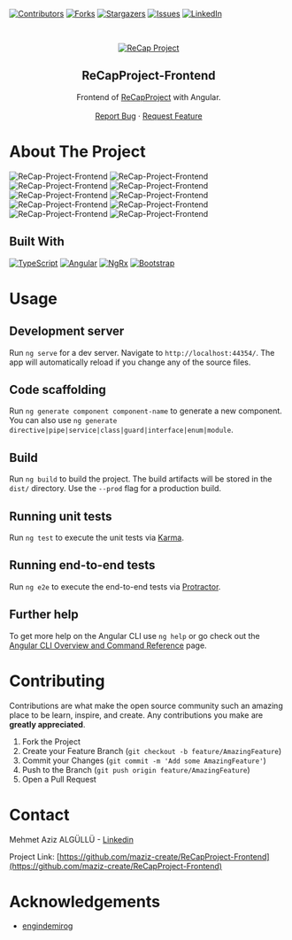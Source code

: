 [![Contributors][contributors-shield]][contributors-url]
[![Forks][forks-shield]][forks-url]
[![Stargazers][stars-shield]][stars-url]
[![Issues][issues-shield]][issues-url]
[![LinkedIn][linkedin-shield]][linkedin-url]

<br />
<p align="center">
  <a href="https://github.com/maziz-create/ReCapProject-Frontend">
    <img src="https://user-images.githubusercontent.com/53148314/110218503-2f2ef700-7ecb-11eb-9753-6f760c72511e.png" alt="ReCap Project">
  </a>
  <h2 align="center">ReCapProject-Frontend</h2>
  <p align="center">
    Frontend of <a href="https://github.com/maziz-create/ReCapProject">ReCapProject</a> with Angular.
    <br />
    <br />
    <a href="https://github.com/maziz-create/ReCapProject-Frontend/issues">Report Bug</a>
    ·
    <a href="https://github.com/maziz-create/ReCapProject-Frontend/issues">Request Feature</a>
  </p>
</p>

# About The Project

![ReCap-Project-Frontend](https://i.imgur.com/YGOP4nY_d.webp?maxwidth=1520&fidelity=grand)
![ReCap-Project-Frontend](https://i.imgur.com/FLRIVWN_d.webp?maxwidth=1520&fidelity=grand)
![ReCap-Project-Frontend](https://i.imgur.com/csOG1Wp_d.webp?maxwidth=1520&fidelity=grand)
![ReCap-Project-Frontend](https://i.imgur.com/IxNEwRT_d.webp?maxwidth=1520&fidelity=grand)
![ReCap-Project-Frontend](https://i.imgur.com/QEmiQlY_d.webp?maxwidth=1520&fidelity=grand)
![ReCap-Project-Frontend](https://i.imgur.com/nbijbqg_d.webp?maxwidth=1520&fidelity=grand)
![ReCap-Project-Frontend](https://i.imgur.com/umFcxUt_d.webp?maxwidth=1520&fidelity=grand)
![ReCap-Project-Frontend](https://i.imgur.com/SnkKDTg_d.webp?maxwidth=1520&fidelity=grand)
![ReCap-Project-Frontend](https://i.imgur.com/UM5R48U_d.webp?maxwidth=1520&fidelity=grand)
![ReCap-Project-Frontend](https://i.imgur.com/ZomPXBk_d.webp?maxwidth=1520&fidelity=grand)
<!-- ![ReCap-Project-Frontend]() -->

## Built With

[![TypeScript](https://img.shields.io/badge/TypeScript-007ACC?style=for-the-badge&logo=typescript&logoColor=white)](https://www.typescriptlang.org/)
[![Angular](https://img.shields.io/badge/Angular-DD0031?style=for-the-badge&logo=angular&logoColor=white)](https://angular.io/)
[![NgRx](https://img.shields.io/badge/NgRx-DD0031?style=for-the-badge&logo=NPM&logoColor=white)](https://ngrx.io/)
[![Bootstrap](https://img.shields.io/badge/Bootstrap-563D7C?style=for-the-badge&logo=bootstrap&logoColor=white)](https://getbootstrap.com/docs/)

# Usage

## Development server

Run `ng serve` for a dev server. Navigate to `http://localhost:44354/`. The app will automatically reload if you change any of the source files.

## Code scaffolding

Run `ng generate component component-name` to generate a new component. You can also use `ng generate directive|pipe|service|class|guard|interface|enum|module`.

## Build

Run `ng build` to build the project. The build artifacts will be stored in the `dist/` directory. Use the `--prod` flag for a production build.

## Running unit tests

Run `ng test` to execute the unit tests via [Karma](https://karma-runner.github.io).

## Running end-to-end tests

Run `ng e2e` to execute the end-to-end tests via [Protractor](http://www.protractortest.org/).

## Further help

To get more help on the Angular CLI use `ng help` or go check out the [Angular CLI Overview and Command Reference](https://angular.io/cli) page.

# Contributing

Contributions are what make the open source community such an amazing place to be learn, inspire, and create. Any contributions you make are **greatly appreciated**.

1. Fork the Project
2. Create your Feature Branch (`git checkout -b feature/AmazingFeature`)
3. Commit your Changes (`git commit -m 'Add some AmazingFeature'`)
4. Push to the Branch (`git push origin feature/AmazingFeature`)
5. Open a Pull Request

# Contact

Mehmet Aziz ALGÜLLÜ - [Linkedin](https://www.linkedin.com/in/mehmet-aziz-algullu)

Project Link: [https://github.com/maziz-create/ReCapProject-Frontend](https://github.com/maziz-create/ReCapProject-Frontend)

# Acknowledgements

- [engindemirog](https://www.linkedin.com/in/engindemirog/)

[contributors-shield]: https://img.shields.io/github/contributors/maziz-create/ReCapProject-Frontend.svg?style=for-the-badge
[contributors-url]: https://github.com/maziz-create/ReCapProject-Frontend/graphs/contributors
[forks-shield]: https://img.shields.io/github/forks/maziz-create/ReCapProject-Frontend.svg?style=for-the-badge
[forks-url]: https://github.com/maziz-create/ReCapProject-Frontend/network/members
[stars-shield]: https://img.shields.io/github/stars/maziz-create/ReCapProject-Frontend.svg?style=for-the-badge
[stars-url]: https://github.com/maziz-create/ReCapProject-Frontend/stargazers
[issues-shield]: https://img.shields.io/github/issues/maziz-create/ReCapProject-Frontend.svg?style=for-the-badge
[issues-url]: https://github.com/maziz-create/ReCapProject-Frontend/issues
[linkedin-shield]: https://img.shields.io/badge/LinkedIn-0077B5?style=for-the-badge&logo=linkedin&logoColor=white
[linkedin-url]: https://linkedin.com/in/mehmet-azizalgullu-

